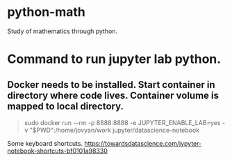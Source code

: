 # python-math
Study of mathematics through python.

# Command to run jupyter lab python. 
## Docker needs to be installed. Start container in directory where code lives. Container volume is mapped to local directory.

> sudo docker run --rm -p 8888:8888 -e JUPYTER_ENABLE_LAB=yes -v "$PWD":/home/jovyan/work jupyter/datascience-notebook

Some keyboard shortcuts.
https://towardsdatascience.com/jypyter-notebook-shortcuts-bf0101a98330





